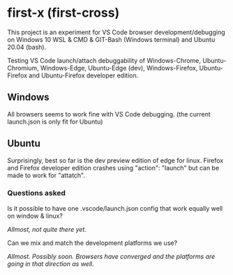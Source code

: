 # first-x (first-cross)
This project is an experiment for VS Code browser development/debugging on Windows 10 WSL & CMD & GIT-Bash (Windows terminal) and Ubuntu 20.04 (bash).

Testing VS Code launch/attach debuggability of Windows-Chrome, Ubuntu-Chromium, Windows-Edge, Ubuntu-Edge (dev),
Windows-Firefox, Ubuntu-Firefox and Ubuntu-Firefox developer edition.

## Windows 
All browsers seems to work fine with VS Code debugging. (the current launch.json is only fit for Ubuntu)

## Ubuntu 
Surprisingly, best so far is the dev preview edition of edge for linux. Firefox and Firefox developer edition crashes using "action": "launch" but can be made to work for "attatch". 

### Questions asked 
Is it possible to have one .vscode/launch.json config that work  equally well on window & linux? 

*Allmost, not quite there yet.*

Can we mix and match the development platforms we use? 

*Allmost. Possibly soon. Browsers have converged and the platforms are going in that direction as well.*


